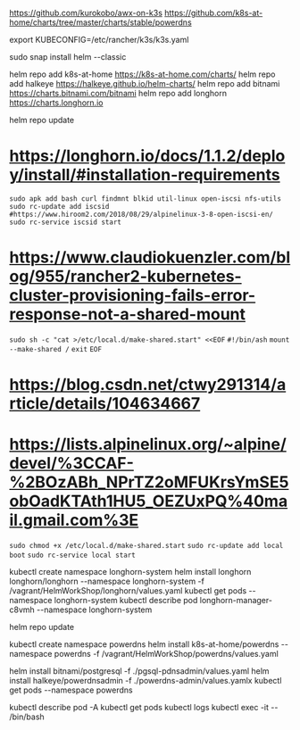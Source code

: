 https://github.com/kurokobo/awx-on-k3s
https://github.com/k8s-at-home/charts/tree/master/charts/stable/powerdns

export KUBECONFIG=/etc/rancher/k3s/k3s.yaml


sudo snap install helm --classic

helm repo add k8s-at-home https://k8s-at-home.com/charts/
helm repo add halkeye https://halkeye.github.io/helm-charts/
helm repo add bitnami https://charts.bitnami.com/bitnami
helm repo add longhorn https://charts.longhorn.io

helm repo update

# https://longhorn.io/docs/1.1.2/deploy/install/#installation-requirements
`sudo apk add bash curl findmnt blkid util-linux open-iscsi nfs-utils`
`sudo rc-update add iscsid #https://www.hiroom2.com/2018/08/29/alpinelinux-3-8-open-iscsi-en/`
`sudo rc-service iscsid start`

# https://www.claudiokuenzler.com/blog/955/rancher2-kubernetes-cluster-provisioning-fails-error-response-not-a-shared-mount
`sudo sh -c "cat >/etc/local.d/make-shared.start" <<EOF`
`#!/bin/ash`
`mount --make-shared /`
`exit`
`EOF`

# https://blog.csdn.net/ctwy291314/article/details/104634667
# https://lists.alpinelinux.org/~alpine/devel/%3CCAF-%2BOzABh_NPrTZ2oMFUKrsYmSE5obOadKTAth1HU5_OEZUxPQ%40mail.gmail.com%3E
`sudo chmod +x /etc/local.d/make-shared.start`
`sudo rc-update add local boot`
`sudo rc-service local start`

kubectl create namespace longhorn-system
helm install longhorn longhorn/longhorn --namespace longhorn-system -f /vagrant/HelmWorkShop/longhorn/values.yaml
kubectl get pods --namespace longhorn-system
kubectl describe pod longhorn-manager-c8vmh --namespace longhorn-system

helm repo update

kubectl create namespace powerdns
helm install <powerdns> k8s-at-home/powerdns --namespace powerdns -f /vagrant/HelmWorkShop/powerdns/values.yaml


helm install <pgsql-pdnsadmin> bitnami/postgresql -f ./pgsql-pdnsadmin/values.yaml
helm install <powerdnsadmin> halkeye/powerdnsadmin -f ./powerdns-admin/values.yamlx
kubectl get pods --namespace powerdns

kubectl describe pod -A
kubectl get pods
kubectl logs <podname>
kubectl exec -it <podname> -- /bin/bash

